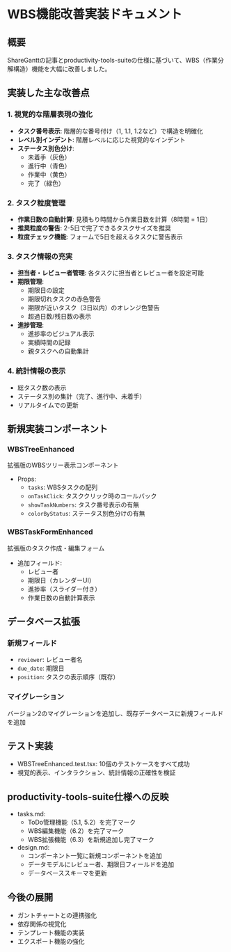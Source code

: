 # WBS機能改善実装ドキュメント

## 概要
ShareGanttの記事とproductivity-tools-suiteの仕様に基づいて、WBS（作業分解構造）機能を大幅に改善しました。

## 実装した主な改善点

### 1. 視覚的な階層表現の強化
- **タスク番号表示**: 階層的な番号付け（1, 1.1, 1.2など）で構造を明確化
- **レベル別インデント**: 階層レベルに応じた視覚的なインデント
- **ステータス別色分け**: 
  - 未着手（灰色）
  - 進行中（青色）
  - 作業中（黄色）
  - 完了（緑色）

### 2. タスク粒度管理
- **作業日数の自動計算**: 見積もり時間から作業日数を計算（8時間 = 1日）
- **推奨粒度の警告**: 2-5日で完了できるタスクサイズを推奨
- **粒度チェック機能**: フォームで5日を超えるタスクに警告表示

### 3. タスク情報の充実
- **担当者・レビュー者管理**: 各タスクに担当者とレビュー者を設定可能
- **期限管理**: 
  - 期限日の設定
  - 期限切れタスクの赤色警告
  - 期限が近いタスク（3日以内）のオレンジ色警告
  - 超過日数/残日数の表示
- **進捗管理**: 
  - 進捗率のビジュアル表示
  - 実績時間の記録
  - 親タスクへの自動集計

### 4. 統計情報の表示
- 総タスク数の表示
- ステータス別の集計（完了、進行中、未着手）
- リアルタイムでの更新

## 新規実装コンポーネント

### WBSTreeEnhanced
拡張版のWBSツリー表示コンポーネント
- Props:
  - `tasks`: WBSタスクの配列
  - `onTaskClick`: タスククリック時のコールバック
  - `showTaskNumbers`: タスク番号表示の有無
  - `colorByStatus`: ステータス別色分けの有無

### WBSTaskFormEnhanced
拡張版のタスク作成・編集フォーム
- 追加フィールド:
  - レビュー者
  - 期限日（カレンダーUI）
  - 進捗率（スライダー付き）
  - 作業日数の自動計算表示

## データベース拡張

### 新規フィールド
- `reviewer`: レビュー者名
- `due_date`: 期限日
- `position`: タスクの表示順序（既存）

### マイグレーション
バージョン2のマイグレーションを追加し、既存データベースに新規フィールドを追加

## テスト実装
- WBSTreeEnhanced.test.tsx: 10個のテストケースをすべて成功
- 視覚的表示、インタラクション、統計情報の正確性を検証

## productivity-tools-suite仕様への反映
- tasks.md: 
  - ToDo管理機能（5.1, 5.2）を完了マーク
  - WBS編集機能（6.2）を完了マーク
  - WBS拡張機能（6.3）を新規追加し完了マーク
- design.md:
  - コンポーネント一覧に新規コンポーネントを追加
  - データモデルにレビュー者、期限日フィールドを追加
  - データベーススキーマを更新

## 今後の展開
- ガントチャートとの連携強化
- 依存関係の視覚化
- テンプレート機能の実装
- エクスポート機能の強化